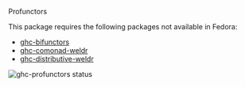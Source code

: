 Profunctors

This package requires the following packages not available in Fedora:

* [ghc-bifunctors](../ghc-bifunctors)
* [ghc-comonad-weldr](../ghc-comonad-weldr)
* [ghc-distributive-weldr](../ghc-distributive-weldr)

![ghc-profunctors status](https://copr.fedorainfracloud.org/coprs/g/weldr/bdcs-haskell-deps/package/ghc-profunctors/status_image/last_build.png)
